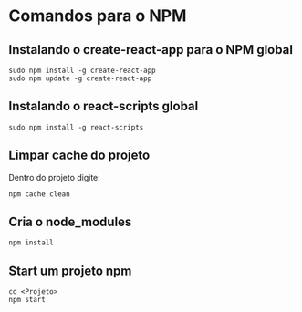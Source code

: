 # Comandos para o NPM

## Instalando o create-react-app para o NPM global

```
sudo npm install -g create-react-app
sudo npm update -g create-react-app
```

## Instalando o react-scripts global

```
sudo npm install -g react-scripts
```

## Limpar cache do projeto
Dentro do projeto digite:
```
npm cache clean
```

## Cria o node_modules

```
npm install
```

## Start um projeto npm

```
cd <Projeto>
npm start
```
